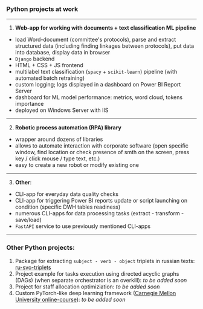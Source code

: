 ### Python projects at work

---

1. **Web-app for working with documents + text classification ML pipeline**
- load Word-document (committee's protocols), parse and extract structured data (including finding linkages between protocols), put data into database, display data in browser
- `Django` backend
- HTML + CSS + JS frontend
- multilabel text classification (`spacy` + `scikit-learn`) pipeline (with automated batch retraining)
- custom logging; logs displayed in a dashboard on Power BI Report Server
- dashboard for ML model performance: metrics, word cloud, tokens importance
- deployed on Windows Server with IIS

---

2. **Robotic process automation (RPA) library**
- wrapper around dozens of libraries
- allows to automate interaction with corporate software (open specific window, find location or check presence of smth on the screen, press key / click mouse / type text, etc.)
- easy to create a new robot or modify existing one

---

3. **Other**:
- CLI-app for everyday data quality checks
- CLI-app for triggering Power BI reports update or script launching on condition (specific DWH tables readiness)
- numerous CLI-apps for data processing tasks (extract - transform - save/load)
- `FastAPI` service to use previously mentioned CLI-apps

---

### Other Python projects:

1. Package for extracting `subject - verb - object` triplets in russian texts: [ru-svo-triplets](https://github.com/dmitry-rvn/ru-svo-triplets)
2. Project example for tasks execution using directed acyclic graphs (DAGs) (when separate orchestrator is an overkill): *to be added soon*
3. Project for staff allocation optimiziation: *to be added soon*
4. Custom PyTorch-like deep learning framework ([Carnegie Mellon University online-course](https://dlsyscourse.org/)): *to be added soon*
